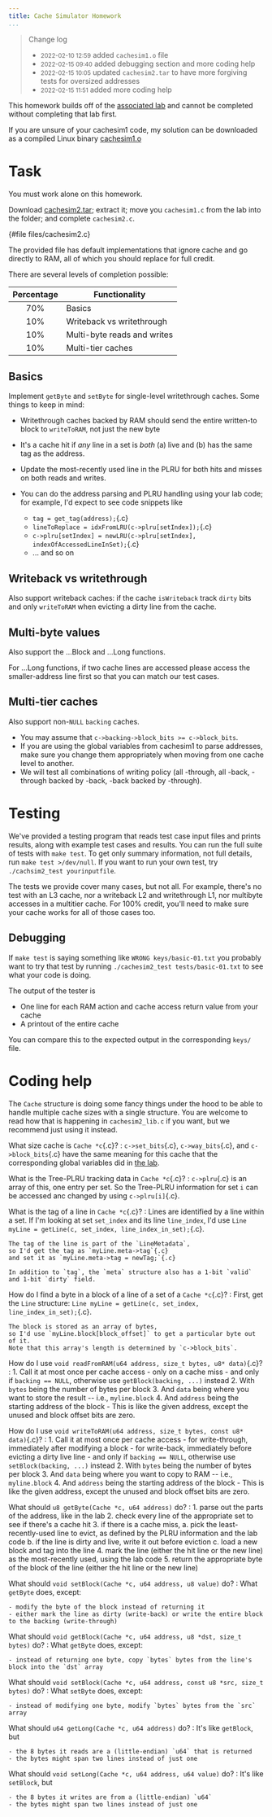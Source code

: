 ```yaml
---
title: Cache Simulator Homework
...
```



> Change log
>
> - <small>2022-02-10 12:59</small> added `cachesim1.o` file
> - <small>2022-02-15 09:40</small> added debugging section and more coding help
> - <small>2022-02-15 10:05</small> updated `cachesim2.tar` to have more forgiving tests for oversized addresses
> - <small>2022-02-15 11:51</small> added more coding help

This homework builds off of the [associated lab](cachesim1.html) and cannot be completed without completing that lab first.

If you are unsure of your cachesim1 code, my solution can be downloaded as a compiled Linux binary [cachesim1.o](files/cachesim1.o)

# Task

You must work alone on this homework.

Download [cachesim2.tar](files/cachesim2.tar);
extract it;
move you `cachesim1.c` from the lab into the folder;
and complete `cachesim2.c`.

{#file files/cachesim2.c}

The provided file has default implementations that ignore cache and go directly to RAM, all of which you should replace for full credit.

There are several levels of completion possible:

| Percentage | Functionality |
|:----------:|---------------|
| 70%        | Basics |
| 10%        | Writeback vs writethrough |
| 10%        | Multi-byte reads and writes |
| 10%        | Multi-tier caches |


## Basics

Implement `getByte` and `setByte` for single-level writethrough caches.
Some things to keep in mind:

- Writethrough caches backed by RAM should send the entire written-to block to `writeToRAM`, not just the new byte

- It's a cache hit if *any* line in a set is *both* (a) live and (b) has the same tag as the address.

- Update the most-recently used line in the PLRU for both hits and misses on both reads and writes.

- You can do the address parsing and PLRU handling using your lab code; for example, I'd expect to see code snippets like
    - `tag = get_tag(address);`{.c}
    - `lineToReplace = idxFromLRU(c->plru[setIndex]);`{.c}
    - `c->plru[setIndex] = newLRU(c->plru[setIndex], indexOfAccessedLineInSet);`{.c}
    - ... and so on

## Writeback vs writethrough

Also support writeback caches:
if the cache `isWriteback`
track `dirty` bits
and only `writeToRAM` when evicting a dirty line from the cache.

## Multi-byte values

Also support the …Block and …Long functions.

For …Long functions, if two cache lines are accessed
please access the smaller-address line first so that you can match our test cases.

## Multi-tier caches

Also support non-`NULL` `backing` caches.

- You may assume that `c->backing->block_bits >= c->block_bits`.
- If you are using the global variables from cachesim1 to parse addresses, make sure you change them appropriately when moving from one cache level to another.
- We will test all combinations of writing policy (all -through, all -back, -through backed by -back, -back backed by -through).


# Testing

We've provided a testing program that reads test case input files and prints results,
along with example test cases and results.
You can run the full suite of tests with `make test`.
To get only summary information, not full details, run `make test >/dev/null`.
If you want to run your own test, try `./cachsim2_test yourinputfile`.

The tests we provide cover many cases, but not all.
For example, there's no test with an L3 cache, nor a writeback L2 and writethrough L1, nor multibyte accesses in a multitier cache.
For 100% credit, you'll need to make sure your cache works for all of those cases too.


## Debugging

If `make test` is saying something like `WRONG keys/basic-01.txt` you probably want to try that test by running `./cachesim2_test tests/basic-01.txt` to see what your code is doing. 

The output of the tester is

- One line for each RAM action and cache access return value from your cache
- A printout of the entire cache

You can compare this to the expected output in the corresponding `keys/` file.



# Coding help

The `Cache` structure is doing some fancy things under the hood to be able to handle multiple cache sizes with a single structure. You are welcome to read how that is happening in `cachesim2_lib.c` if you want, but we recommend just using it instead.

What size cache is `Cache *c`{.c}?
:   `c->set_bits`{.c}, `c->way_bits`{.c}, and `c->block_bits`{.c} have the same meaning for this cache that the corresponding global variables did in [the lab](cachesim1.html).

What is the Tree-PLRU tracking data in `Cache *c`{.c}?
:   `c->plru`{.c} is an array of this, one entry per set.
    So the Tree-PLRU information for set `i` can be accessed anc changed by using `c->plru[i]`{.c}.

What is the tag of a line in `Cache *c`{.c}?
:   Lines are identified by a line within a set.
    If I'm looking at set `set_index` and its line `line_index`, I'd use
    `Line myLine = getLine(c, set_index, line_index_in_set);`{.c}.
    
    The tag of the line is part of the `LineMetadata`,
    so I'd get the tag as `myLine.meta->tag`{.c}
    and set it as `myLine.meta->tag = newTag;`{.c}
    
    In addition to `tag`, the `meta` structure also has a 1-bit `valid` and 1-bit `dirty` field.
    
How do I find a byte in a block of a line of a set of a `Cache *c`{.c}?
:   First, get the `Line` structure:
    `Line myLine = getLine(c, set_index, line_index_in_set);`{.c}.
    
    The block is stored as an array of bytes,
    so I'd use `myLine.block[block_offset]` to get a particular byte out of it.
    Note that this array's length is determined by `c->block_bits`.

How do I use `void readFromRAM(u64 address, size_t bytes, u8* data)`{.c}?
:   1. Call it at most once per cache access
        - only on a cache miss
        - and only if `backing == NULL`, otherwise use `getBlock(backing, ...)` instead
    2. With `bytes` being the number of bytes per block
    3. And `data` being where you want to store the result -- i.e., `myline.block`
    4. And `address` being the starting address of the block
        - This is like the given address, except the unused and block offset bits are zero.

How do I use `void writeToRAM(u64 address, size_t bytes, const u8* data)`{.c}?
:   1. Call it at most once per cache access
        - for write-through, immediately after modifying a block
        - for write-back, immediately before evicting a dirty live line
        - and only if `backing == NULL`, otherwise use `setBlock(backing, ...)` instead
    2. With `bytes` being the number of bytes per block
    3. And `data` being where you want to copy to RAM -- i.e., `myline.block`
    4. And `address` being the starting address of the block
        - This is like the given address, except the unused and block offset bits are zero.

What should `u8 getByte(Cache *c, u64 address)` do?
:   1. parse out the parts of the address, like in the lab
    2. check every line of the appropriate set to see if there's a cache hit
    3. if there is a cache miss,
        a. pick the least-recently-used line to evict, as defined by the PLRU information and the lab code
        b. if the line is dirty and live, write it out before eviction
        c. load a new block and tag into the line
    4. mark the line (either the hit line or the new line) as the most-recently used, using the lab code
    5. return the appropriate byte of the block of the line (either the hit line or the new line)

What should `void setBlock(Cache *c, u64 address, u8 value)` do?
:   What `getByte` does, except:
    
    - modify the byte of the block instead of returning it
    - either mark the line as dirty (write-back) or write the entire block to the backing (write-through)

What should `void getBlock(Cache *c, u64 address, u8 *dst, size_t bytes)` do?
:   What `getByte` does, except:

    - instead of returning one byte, copy `bytes` bytes from the line's block into the `dst` array

What should `void setBlock(Cache *c, u64 address, const u8 *src, size_t bytes)` do?
:   What `setByte` does, except:
    
    - instead of modifying one byte, modify `bytes` bytes from the `src` array

What should `u64 getLong(Cache *c, u64 address)` do?
:   It's like `getBlock`, but
    
    - the 8 bytes it reads are a (little-endian) `u64` that is returned
    - the bytes might span two lines instead of just one

What should `void setLong(Cache *c, u64 address, u64 value)` do?
:   It's like `setBlock`, but
    
    - the 8 bytes it writes are from a (little-endian) `u64`
    - the bytes might span two lines instead of just one

